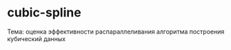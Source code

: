 # cubic-spline

Тема: оценка эффективности распараллеливания алгоритма построения кубический данных
